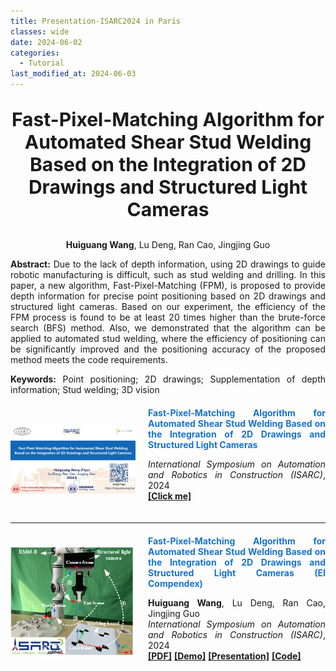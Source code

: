 ```yaml
---
title: Presentation-ISARC2024 in Paris
classes: wide
date: 2024-06-02
categories: 
  - Tutorial
last_modified_at: 2024-06-03
---
```

<div style="text-align: center;">
  <p style="font-size: 30px; font-weight: bold;">Fast-Pixel-Matching Algorithm for Automated Shear Stud 
Welding Based on the Integration of 2D Drawings and 
Structured Light Cameras<br/>
  </p>
  <p><strong>Huiguang Wang</strong>, Lu Deng, Ran Cao, Jingjing Guo</p>

<div style="text-align: justify;">
  <p><strong>Abstract:</strong> Due to the lack of depth information, using 2D 
drawings to guide robotic manufacturing is difficult, such as stud welding and drilling. In this paper, a new algorithm, Fast-Pixel-Matching (FPM), is proposed to provide depth information for precise point positioning based on 2D drawings and structured 
light cameras. Based on our experiment, the efficiency of the FPM process is found to be at least 20 times higher than the brute-force search (BFS) method. Also, we demonstrated that the algorithm can be applied to automated stud welding, where the efficiency of positioning can be significantly improved and the positioning accuracy of the proposed method meets the code requirements. 
  </p>
  <p><strong>Keywords:</strong> Point positioning; 2D drawings; Supplementation of depth information; Stud welding; 3D vision
  </p>
</div>

<div style="display: flex; align-items: center; margin-top: 20px; margin-bottom: 20px;">
  <a href="https://youtu.be/1HMwYa4aOio" style="flex-shrink: 0; margin-right: 20px;">
    <img src="/web_resources\presentation\ISARC2024_presentation.png" style="width: 200px;"/>
  </a>
  <div style="text-align: justify;">
    <span style="display: block; margin-bottom: 10px;">
      <b style="color: #1772d0;">Fast-Pixel-Matching Algorithm for Automated Shear Stud Welding Based on the Integration of 2D Drawings and Structured Light Cameras</b>
    </span>
    <p>
      <i>International Symposium on Automation and Robotics in Construction (ISARC)</i>, 2024
      <br/>
      <a href="https://youtu.be/1HMwYa4aOio"><b>[Click me]</b></a>
    </p>
  </div>
</div>

<hr>

<div style="display: flex; align-items: center; margin-top: 20px; margin-bottom: 20px;">
  <img src="/web_resources\publication\picture\ISARC.png" style="flex-shrink: 0; width: 200px; margin-right: 20px;"/>
  <div style="text-align: justify;">
    <span style="color:#1772d0; display: block; margin-bottom: 10px;">
      <b>Fast-Pixel-Matching Algorithm for Automated Shear Stud Welding Based on the Integration of 2D Drawings and Structured Light Cameras (EI Compendex)</b>
    </span>
    <p>
      <strong>Huiguang Wang</strong>, Lu Deng, Ran Cao, Jingjing Guo
      <br/>        
      <i>International Symposium on Automation and Robotics in Construction (ISARC)</i>, 2024
      <br/>
      <a href="https://www.iaarc.org/publications/fulltext/022_ISARC_2024_Paper_225.pdf"><b>[PDF]</b></a>
      <a href="https://www.youtube.com/watch?v=nrdaXvO8dkE"><b>[Demo]</b></a>
      <a href="https://youtu.be/1HMwYa4aOio"><b>[Presentation]</b></a>
      <a href="https://huiguangwang.top/file/AutoCAD_plug_in.rar"><b>[Code]</b></a><br>
    </p>
  </div>
</div>